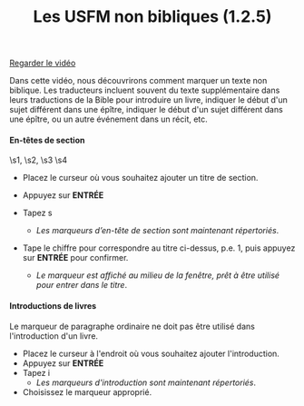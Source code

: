 ﻿---
title: Les USFM non bibliques (1.2.5)
---
[Regarder le vidéo](https://vimeo.com/496004407/)

Dans cette vidéo, nous découvrirons comment marquer un texte non biblique. Les traducteurs incluent souvent du texte supplémentaire dans leurs traductions de la Bible pour introduire un livre, indiquer le début d'un sujet différent dans une épître, indiquer le début d'un sujet différent dans une épître, ou un autre événement dans un récit, etc.

#### En-têtes de section

\\s1, \\s2, \\s3 \\s4

-   Placez le curseur où vous souhaitez ajouter un titre de section.
-   Appuyez sur **ENTRÉE**
-   Tapez s  
    -  *Les marqueurs d’en-tête de section sont maintenant répertoriés*.

-   Tape le chiffre pour correspondre au titre ci-dessus, p.e. 1, puis appuyez sur **ENTRÉE** pour confirmer.  
    -  *Le marqueur est affiché au milieu de la fenêtre, prêt à être utilisé pour entrer dans le titre*.

#### Introductions de livres

Le marqueur de paragraphe ordinaire ne doit pas être utilisé dans l'introduction d'un livre.

-   Placez le curseur à l'endroit où vous souhaitez ajouter l'introduction.
-   Appuyez sur **ENTRÉE**
-   Tapez i  
    -  *Les marqueurs d'introduction sont maintenant répertoriés*.
-   Choisissez le marqueur approprié.

